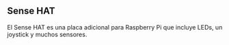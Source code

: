 ## Sense HAT

El Sense HAT es una placa adicional para Raspberry Pi que incluye LEDs, un joystick y muchos sensores.